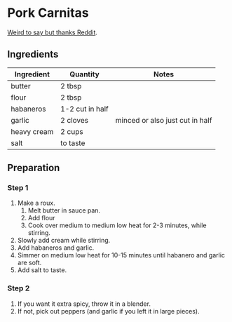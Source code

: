 # Pork Carnitas

[Weird to say but thanks Reddit](https://www.reddit.com/r/MimicRecipes/comments/dl6jvi/comment/f4oqx1u/).

## Ingredients

| Ingredient | Quantity | Notes |
| ---------- | -------- | ----- |
| butter | 2 tbsp | |
| flour | 2 tbsp | |
| habaneros | 1-2 cut in half |
| garlic | 2 cloves | minced or also just cut in half |
| heavy cream | 2 cups | |
| salt | to taste | |

## Preparation

### Step 1
1. Make a roux.
    1. Melt butter in sauce pan.
    2. Add flour
    3. Cook over medium to medium low heat for 2-3 minutes, while stirring.
2. Slowly add cream while stirring.
3. Add habaneros and garlic.
4. Simmer on medium low heat for 10-15 minutes until habanero and garlic are soft.
5. Add salt to taste.

### Step 2
1. If you want it extra spicy, throw it in a blender.
2. If not, pick out peppers (and garlic if you left it in large pieces).
